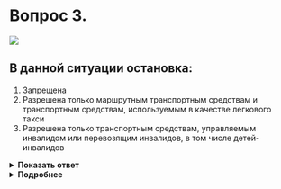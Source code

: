 # Вопрос 3.

![](https://s.drom.ru/i24227/pdd/tickets/2016/1542608853.jpg)

## В данной ситуации остановка:

1. Запрещена
2. Разрешена только маршрутным транспортным средствам и транспортным средствам, используемым в качестве легкового такси
3. Разрешена только транспортным средствам, управляемым инвалидом или перевозящим инвалидов, в том числе детей-инвалидов

<details>
<summary><b>Показать ответ</b></summary>
Правильный ответ: 1
</details>
<details>
<summary><b>Подробнее</b></summary>
От действия знака 3.27 «Остановка запрещена» могут отступать маршрутные транспортные средства и ТС, используемые в качестве легкового такси, но только в местах остановки маршрутных ТС или стоянки ТС, используемых в качестве легкового такси, обозначенных разметкой 1.17.1 и (или) знаками 5.16, 5.18 соответственно. Данная дорожная ситуация не соответствует изложенным требованиям, поэтому остановка ТС в зоне действия знака 3.27 запрещена.
(«Дорожные знаки»).
</details>